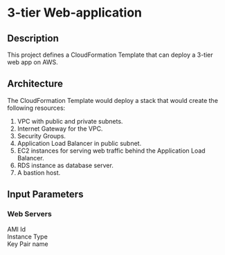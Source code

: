 # 3-tier Web-application

## Description
This project defines a CloudFormation Template that can deploy a 3-tier web app on AWS.

## Architecture
The CloudFormation Template would deploy a stack that would create the following resources:  
1. VPC with public and private subnets.
1. Internet Gateway for the VPC.
1. Security Groups.
1. Application Load Balancer in public subnet.
1. EC2 instances for serving web traffic behind the Application Load Balancer.
1. RDS instance as database server.
1. A bastion host.

## Input Parameters

### Web Servers
AMI Id  
Instance Type  
Key Pair name  
